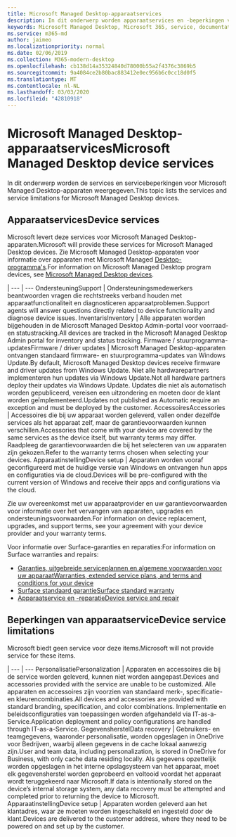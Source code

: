 ```yaml
---
title: Microsoft Managed Desktop-apparaatservices
description: In dit onderwerp worden apparaatservices en -beperkingen voor Microsoft Managed Desktop weergegeven.
keywords: Microsoft Managed Desktop, Microsoft 365, service, documentatie
ms.service: m365-md
author: jaimeo
ms.localizationpriority: normal
ms.date: 02/06/2019
ms.collection: M365-modern-desktop
ms.openlocfilehash: cb138d14a35324840d78000b55a2f4376c3869b5
ms.sourcegitcommit: 9a4084ce2b80bac883412e0ec956b6c0cc18d0f5
ms.translationtype: MT
ms.contentlocale: nl-NL
ms.lasthandoff: 03/03/2020
ms.locfileid: "42810918"
---
```

# <a name="microsoft-managed-desktop-device-services"></a><span data-ttu-id="a2e3d-104">Microsoft Managed Desktop-apparaatservices</span><span class="sxs-lookup"><span data-stu-id="a2e3d-104">Microsoft Managed Desktop device services</span></span>

<span data-ttu-id="a2e3d-105">In dit onderwerp worden de services en servicebeperkingen voor Microsoft Managed Desktop-apparaten weergegeven.</span><span class="sxs-lookup"><span data-stu-id="a2e3d-105">This topic lists the services and service limitations for Microsoft Managed Desktop devices.</span></span>

## <a name="device-services"></a><span data-ttu-id="a2e3d-106">Apparaatservices</span><span class="sxs-lookup"><span data-stu-id="a2e3d-106">Device services</span></span>

<span data-ttu-id="a2e3d-107">Microsoft levert deze services voor Microsoft Managed Desktop-apparaten.</span><span class="sxs-lookup"><span data-stu-id="a2e3d-107">Microsoft will provide these services for Microsoft Managed Desktop devices.</span></span> <span data-ttu-id="a2e3d-108">Zie Microsoft Managed Desktop-apparaten voor informatie over apparaten met Microsoft Managed [Desktop-programma's](device-list.md).</span><span class="sxs-lookup"><span data-stu-id="a2e3d-108">For information on Microsoft Managed Desktop program devices, see [Microsoft Managed Desktop devices](device-list.md).</span></span>

 | 
 --- | ---
<span data-ttu-id="a2e3d-109">Ondersteuning</span><span class="sxs-lookup"><span data-stu-id="a2e3d-109">Support</span></span> | <span data-ttu-id="a2e3d-110">Ondersteuningsmedewerkers beantwoorden vragen die rechtstreeks verband houden met apparaatfunctionaliteit en diagnosticeren apparaatproblemen.</span><span class="sxs-lookup"><span data-stu-id="a2e3d-110">Support agents will answer questions directly related to device functionality and diagnose device issues.</span></span>
<span data-ttu-id="a2e3d-111">Inventaris</span><span class="sxs-lookup"><span data-stu-id="a2e3d-111">Inventory</span></span> | <span data-ttu-id="a2e3d-112">Alle apparaten worden bijgehouden in de Microsoft Managed Desktop Admin-portal voor voorraad- en statustracking.</span><span class="sxs-lookup"><span data-stu-id="a2e3d-112">All devices are tracked in the Microsoft Managed Desktop Admin portal for inventory and status tracking.</span></span>
<span data-ttu-id="a2e3d-113">Firmware / stuurprogramma-updates</span><span class="sxs-lookup"><span data-stu-id="a2e3d-113">Firmware / driver updates</span></span> | <span data-ttu-id="a2e3d-114">Microsoft Managed Desktop-apparaten ontvangen standaard firmware- en stuurprogramma-updates van Windows Update.</span><span class="sxs-lookup"><span data-stu-id="a2e3d-114">By default, Microsoft Managed Desktop devices receive firmware and driver updates from Windows Update.</span></span> <span data-ttu-id="a2e3d-115">Niet alle hardwarepartners implementeren hun updates via Windows Update.</span><span class="sxs-lookup"><span data-stu-id="a2e3d-115">Not all hardware partners deploy their updates via Windows Update.</span></span> <span data-ttu-id="a2e3d-116">Updates die niet als automatisch worden gepubliceerd, vereisen een uitzondering en moeten door de klant worden geïmplementeerd.</span><span class="sxs-lookup"><span data-stu-id="a2e3d-116">Updates not published as Automatic require an exception and must be deployed by the customer.</span></span>
<span data-ttu-id="a2e3d-117">Accessoires</span><span class="sxs-lookup"><span data-stu-id="a2e3d-117">Accessories</span></span> | <span data-ttu-id="a2e3d-118">Accessoires die bij uw apparaat worden geleverd, vallen onder dezelfde services als het apparaat zelf, maar de garantievoorwaarden kunnen verschillen.</span><span class="sxs-lookup"><span data-stu-id="a2e3d-118">Accessories that come with your device are covered by the same services as the device itself, but warranty terms may differ.</span></span> <span data-ttu-id="a2e3d-119">Raadpleeg de garantievoorwaarden die bij het selecteren van uw apparaten zijn gekozen.</span><span class="sxs-lookup"><span data-stu-id="a2e3d-119">Refer to the warranty terms chosen when selecting your devices.</span></span> 
<span data-ttu-id="a2e3d-120">Apparaatinstelling</span><span class="sxs-lookup"><span data-stu-id="a2e3d-120">Device setup</span></span>    | <span data-ttu-id="a2e3d-121">Apparaten worden vooraf geconfigureerd met de huidige versie van Windows en ontvangen hun apps en configuraties via de cloud.</span><span class="sxs-lookup"><span data-stu-id="a2e3d-121">Devices will be pre-configured with the current version of Windows and receive their apps and configurations via the cloud.</span></span> 

<span data-ttu-id="a2e3d-122">Zie uw overeenkomst met uw apparaatprovider en uw garantievoorwaarden voor informatie over het vervangen van apparaten, upgrades en ondersteuningsvoorwaarden.</span><span class="sxs-lookup"><span data-stu-id="a2e3d-122">For information on device replacement, upgrades, and support terms, see your agreement with your device provider and your warranty terms.</span></span>

<span data-ttu-id="a2e3d-123">Voor informatie over Surface-garanties en reparaties:</span><span class="sxs-lookup"><span data-stu-id="a2e3d-123">For information on Surface warranties and repairs:</span></span>
- [<span data-ttu-id="a2e3d-124">Garanties, uitgebreide serviceplannen en algemene voorwaarden voor uw apparaat</span><span class="sxs-lookup"><span data-stu-id="a2e3d-124">Warranties, extended service plans, and terms and conditions for your device</span></span>](https://support.microsoft.com/help/4040687/info-about-warranties-extended-service-plans-and-terms-conditions)
- [<span data-ttu-id="a2e3d-125">Surface standaard garantie</span><span class="sxs-lookup"><span data-stu-id="a2e3d-125">Surface standard warranty</span></span>](https://support.microsoft.com/help/4036296)
- [<span data-ttu-id="a2e3d-126">Apparaatservice en -reparatie</span><span class="sxs-lookup"><span data-stu-id="a2e3d-126">Device service and repair</span></span>](https://support.microsoft.com/devices)

## <a name="device-service-limitations"></a><span data-ttu-id="a2e3d-127">Beperkingen van apparaatservice</span><span class="sxs-lookup"><span data-stu-id="a2e3d-127">Device service limitations</span></span>

<span data-ttu-id="a2e3d-128">Microsoft biedt geen service voor deze items.</span><span class="sxs-lookup"><span data-stu-id="a2e3d-128">Microsoft will not provide service for these items.</span></span>

 | 
 --- | ---
<span data-ttu-id="a2e3d-129">Personalisatie</span><span class="sxs-lookup"><span data-stu-id="a2e3d-129">Personalization</span></span> | <span data-ttu-id="a2e3d-130">Apparaten en accessoires die bij de service worden geleverd, kunnen niet worden aangepast.</span><span class="sxs-lookup"><span data-stu-id="a2e3d-130">Devices and accessories provided with the service are unable to be customized.</span></span> <span data-ttu-id="a2e3d-131">Alle apparaten en accessoires zijn voorzien van standaard merk-, specificatie- en kleurencombinaties.</span><span class="sxs-lookup"><span data-stu-id="a2e3d-131">All devices and accessories are provided with standard branding, specification, and color combinations.</span></span> <span data-ttu-id="a2e3d-132">Implementatie en beleidsconfiguraties van toepassingen worden afgehandeld via IT-as-a-Service.</span><span class="sxs-lookup"><span data-stu-id="a2e3d-132">Application deployment and policy configurations are handled through IT-as-a-Service.</span></span>
<span data-ttu-id="a2e3d-133">Gegevensherstel</span><span class="sxs-lookup"><span data-stu-id="a2e3d-133">Data recovery</span></span> | <span data-ttu-id="a2e3d-134">Gebruikers- en teamgegevens, waaronder personalisatie, worden opgeslagen in OneDrive voor Bedrijven, waarbij alleen gegevens in de cache lokaal aanwezig zijn.</span><span class="sxs-lookup"><span data-stu-id="a2e3d-134">User and team data, including personalization, is stored in OneDrive for Business, with only cache data residing locally.</span></span> <span data-ttu-id="a2e3d-135">Als gegevens opzettelijk worden opgeslagen in het interne opslagsysteem van het apparaat, moet elk gegevensherstel worden geprobeerd en voltooid voordat het apparaat wordt teruggekeerd naar Microsoft.</span><span class="sxs-lookup"><span data-stu-id="a2e3d-135">If data is intentionally stored on the device’s internal storage system, any data recovery must be attempted and completed prior to returning the device to Microsoft.</span></span>
<span data-ttu-id="a2e3d-136">Apparaatinstelling</span><span class="sxs-lookup"><span data-stu-id="a2e3d-136">Device setup</span></span> | <span data-ttu-id="a2e3d-137">Apparaten worden geleverd aan het klantadres, waar ze moeten worden ingeschakeld en ingesteld door de klant.</span><span class="sxs-lookup"><span data-stu-id="a2e3d-137">Devices are delivered to the customer address, where they need to be powered on and set up by the customer.</span></span>
